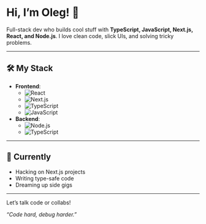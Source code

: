 # Hi, I’m Oleg! 👋

Full-stack dev who builds cool stuff with **TypeScript, JavaScript, Next.js, React, and Node.js**. I love clean code, slick UIs, and solving tricky problems.

---

## 🛠️ My Stack
- **Frontend**:  
  - ![React](https://img.shields.io/badge/-React-61DAFB?logo=react&logoColor=white&style=flat)  
  - ![Next.js](https://img.shields.io/badge/-Next.js-000000?logo=next.js&logoColor=white&style=flat)  
  - ![TypeScript](https://img.shields.io/badge/-TypeScript-3178C6?logo=typescript&logoColor=white&style=flat)  
  - ![JavaScript](https://img.shields.io/badge/-JavaScript-F7DF1E?logo=javascript&logoColor=black&style=flat)  
- **Backend**:  
  - ![Node.js](https://img.shields.io/badge/-Node.js-339933?logo=node.js&logoColor=white&style=flat)  
  - ![TypeScript](https://img.shields.io/badge/-TypeScript-3178C6?logo=typescript&logoColor=white&style=flat)  

---

## 🌟 Currently
- Hacking on Next.js projects  
- Writing type-safe code  
- Dreaming up side gigs  

---

<!-- ## 📬 Connect -->
<!-- - [LinkedIn](https://www.linkedin.com/in/your-linkedin) -->  
<!-- - [Twitter/X](https://twitter.com/your-twitter) -->  
<!-- - [Email](mailto:your-email@example.com) -->  

Let’s talk code or collabs!

*“Code hard, debug harder.”*

